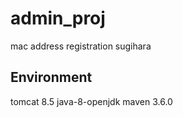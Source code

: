 # admin_proj
mac address registration
sugihara  

## Environment
tomcat 8.5 
java-8-openjdk
maven 3.6.0  
